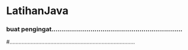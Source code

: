 # LatihanJava

### buat pengingat................................................................
#...................................................................................

